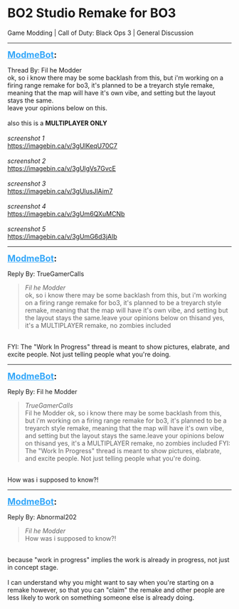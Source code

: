 # BO2 Studio Remake for BO3
Game Modding | Call of Duty: Black Ops 3 | General Discussion

---
<strong style="font-size: 1.4em;"><span style="text-decoration: underline;text-decoration-color: #34a7f9;"><span style="color:#34a7f9;">ModmeBot</span></span>:</strong>

<p>Thread By: Fil he Modder<br />ok, so i know there may be some backlash from this, but i&#39;m working on a firing range remake for bo3, it&#39;s planned to be a treyarch style remake, meaning that the map will have it&#39;s own vibe, and setting but the layout stays the same.<br />leave your opinions below on this.<br /><br />also this is a <strong>MULTIPLAYER ONLY</strong><br /> <br /><em>screenshot 1</em><br /><a href="https://imagebin.ca/v/3gUlKeqU70C7">https://imagebin.ca/v/3gUlKeqU70C7</a><br /> <br /><em>screenshot 2</em><br /><a href="https://imagebin.ca/v/3gUlgVs7GvcE">https://imagebin.ca/v/3gUlgVs7GvcE</a><br /> <br /><em>screenshot 3</em><br /><a href="https://imagebin.ca/v/3gUlusJlAim7">https://imagebin.ca/v/3gUlusJlAim7</a><br /> <br /><em>screenshot 4</em><br /><a href="https://imagebin.ca/v/3gUm6QXuMCNb">https://imagebin.ca/v/3gUm6QXuMCNb</a><br /> <br /><em>screenshot 5</em><br /><a href="https://imagebin.ca/v/3gUmG6d3jAlb">https://imagebin.ca/v/3gUmG6d3jAlb</a></p>

---
<strong style="font-size: 1.4em;"><span style="text-decoration: underline;text-decoration-color: #34a7f9;"><span style="color:#34a7f9;">ModmeBot</span></span>:</strong>

<p>Reply By: TrueGamerCalls<br /><blockquote><em>Fil he Modder</em><br />ok, so i know there may be some backlash from this, but i&#39;m working on a firing range remake for bo3, it&#39;s planned to be a treyarch style remake, meaning that the map will have it&#39;s own vibe, and setting but the layout stays the same.leave your opinions below on thisand yes, it&#39;s a MULTIPLAYER remake, no zombies included</blockquote><br /> FYI: The &quot;Work In Progress&quot; thread is meant to show pictures, elabrate, and excite people. Not just telling people what you&#39;re doing.</p>

---
<strong style="font-size: 1.4em;"><span style="text-decoration: underline;text-decoration-color: #34a7f9;"><span style="color:#34a7f9;">ModmeBot</span></span>:</strong>

<p>Reply By: Fil he Modder<br /><blockquote><em>TrueGamerCalls</em><br />Fil he Modder ok, so i know there may be some backlash from this, but i&#39;m working on a firing range remake for bo3, it&#39;s planned to be a treyarch style remake, meaning that the map will have it&#39;s own vibe, and setting but the layout stays the same.leave your opinions below on thisand yes, it&#39;s a MULTIPLAYER remake, no zombies included  FYI: The &quot;Work In Progress&quot; thread is meant to show pictures, elabrate, and excite people. Not just telling people what you&#39;re doing.</blockquote><br /> How was i supposed to know?!</p>

---
<strong style="font-size: 1.4em;"><span style="text-decoration: underline;text-decoration-color: #34a7f9;"><span style="color:#34a7f9;">ModmeBot</span></span>:</strong>

<p>Reply By: Abnormal202<br /><blockquote><em>Fil he Modder</em><br /> How was i supposed to know?! </blockquote><br /> because &quot;work in progress&quot; implies the work is already in progress, not just in concept stage.<br /> <br />I can understand why you might want to say when you&#39;re starting on a remake however, so that you can &quot;claim&quot; the remake and other people are less likely to work on something someone else is already doing.</p>
